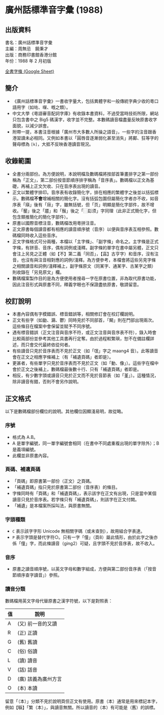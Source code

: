 廣州話標準音字彙 (1988)
=======================

出版資料
--------
書名：廣州話標準音字彙<br>
主編：周無忌　饒秉才<br>
出版：商務印書館香港分館<br>
年份：1988 年 2 月初版<br>

[全書字條 (Google Sheet)](https://bit.ly/3jKyC9I)

簡介
----
 * 《廣州話標準音字彙》一書收字量大，包括異體字和一般傳統字典少收的粵口語用字（如咗、㗎、嘅之類）。
 * 中文大學《粵語審音配詞字庫》有收錄本書資料，不過受當時技術所限，網站只包含書中之 Big5 碼漢字，收字並不完整。本數碼讀音檔盡量反映原書收字面貌，以減少誤會。
 * 附帶一提，本書注音根據「廣州市大多數人所操之語音」，一些字的注音跟香港習讀未必相同。又例如本書以「圓唇音逐漸弱化甚至消失」將鄺、狂等字的聲母標為 `[k]`，大抵不反映香港讀音現況。
 
收錄範圍
--------
 * 全書分兩部份。為方便說明，本說明檔及數碼檔將按部首筆畫排字之第一部份稱為「正文」，第二部份按音節順序排字稱為「音序表」。數碼檔以正文為基礎，再補上正文欠收、只在音序表出現的讀音。
 * 正文以繁體字排印。音序表有收錄簡化字，排在相應的繁體字之後並以括弧標示。數碼檔**不會**增補相關的簡化字。沒有括弧包圍但屬簡化字者亦不收，如音序表「廎」後有「庼」字，雖無括號，但「页」明顯是簡化字部件，故不增收。「靨」後之「靥」和「鬚」後之「⿱髟须」字同理（此非正式簡化字，但包含類推簡化的簡化字部件）。
 * 原書以國際音標注音，數碼檔改用粵拼注音。
 * 正文原書每個讀音都有相應的讀音順序號（音序）以便與音序表互相參照。數碼檔同時收入這些音序。
 * 正文字條格式可分兩種，本檔以「主字條」、「副字條」命名之。主字條是正式字條，有拼音、音序，偶有詞例或淺釋。副字條的單字在書中屬另體，正文只會注上另見之正體（如【不】第二義「同否」，【亯】古亨字）和音序，沒有注音，也沒有與注音相對應的詞例/淺釋。為方便參考，本檔會將這些另見字條之相關讀音和詞例/淺釋補上，副字條原文（同某字、通某字、古某字之類）則收錄在「另見原文」欄。
 * 數碼檔案製作目的是為方便使用者搜尋一字在原書位置，非為取代原書功能，因此注音形式與原書不同，釋義字眼也不保證盡依原書，敬請留意。

校訂說明
--------
 * 本書內容偶有字模錯誤、標音錯誤等，相關修訂會在校訂欄說明。
 * 正文有些字（如勔、鸂、鬱）同時見於不同部首，「闞」則在門部出現兩次。這些條目在檔案中會保留並賦予不同序號。
 * 遇有標音錯誤（正文注音與音序不符，或正文注音與音序表不符），錄入時會比較兩部份並參考其他工具書再行定奪。由於過程較繁瑣，恕不在備註欄詳述，而只會交代最終依從何者。
 * 有些讀音只見於音序表而不見於正文（如「氓」字之 maang4 音）。此等讀音會在正文之相應字條補上（有「補遺頁碼」者即是）。
 * 更甚者，有些單字只見於音序表而不見於正文（如「動、像」）。這些字在檔中會於正文之後補上，數碼檔最後數十行、只有「補遺頁碼」者即是。
 * 相反，有少數字頭或讀音只見於正文而不見於音節表（如「堇」）。這種情況，除非讀音有錯，否則不會另作說明。

正文格式
--------

以下是數碼檔部份欄位的說明。其他欄位因顯淺易明，故從略。

### 序號

 * 格式為 A.B。
 * A 是單字編號，同一單字編號會相同（在書中不同處重複出現的單字除外）；B 是義項編號。
 * 此欄並非原書內容。

### 頁碼、補遺頁碼

 * 「頁碼」即原書第一部份（正文）之頁碼。
 * 「補遺頁碼」指只見於原書第二部份（音序表）的條目。
 * 字條同時有「頁碼」和「補遺頁碼」，表示該字在正文有出現，只是當中某個讀音只見於音序表。若字條只有「補遺頁碼」，則該字在正文付闕。
 * 「補遺」是本檔案所採叫法，與原書無關。
 
### 字頭種類

 * `C` 表示該字字形 Unicode 無相關字碼（或未查到），故用組合字表達。
 * `P` 表示字頭是替代字符○。只有一字「僮」（頁8）屬此情形，由於此字之後亦係「僮」字，而此條讀音（ging2）可疑，且字頭不見於音序表，故不收入。

### 音序

 * 原書之讀音順序號，以英文字母和數字組成，方便與第二部份音序表（「按音節順序查字讀音」）參照。

### 讀音分類

數碼檔用英文字母代替原書之漢字符號，以下是對照表：

| 值  | 說明                                   |
|-----|----------------------------------------|
| A | (又) 前一音的又讀 |
| R | (正) 正讀 |
| G | (舊) 舊讀 |
| C | (俗) 俗讀 |
| L | (讀) 讀音  |
| V | (話) 話音 |
| D | (廣) 該義為廣州方言 |
| O | (本) 本讀  |

留意「（本）」分類不見於說明頁但正文有使用。原書（本）通常是用來標記本字，例如【緐】「繁（本）」，與讀音無關。所以讀音的（本）有可能是（舊）的誤標。